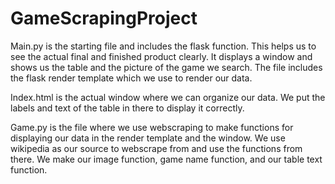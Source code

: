 # GameScrapingProject

Main.py is the starting file and includes the flask function. This helps us to see the actual final and finished product clearly. It displays a window and shows us the table and the picture of the game we search. The file includes the flask render template which we use to render our data.

Index.html is the actual window where we can organize our data. We put the labels and text of the table in there to display it correctly.

Game.py is the file where we use webscraping to make functions for displaying our data in the render template and the window. We use wikipedia as our source to webscrape from and use the functions from there. We make our image function, game name function, and our table text function.


